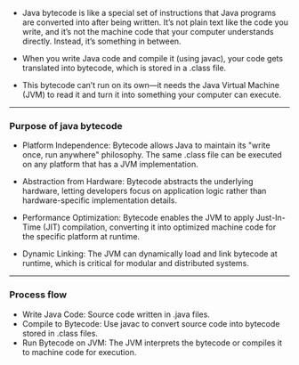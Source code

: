 - Java bytecode is like a special set of instructions that Java programs are converted into after being written. It’s not plain text like 
  the code you write, and it’s not the machine code that your computer understands directly. Instead, it’s something in between.

- When you write Java code and compile it (using javac), your code gets translated into bytecode, which is stored in a .class file.

- This bytecode can’t run on its own—it needs the Java Virtual Machine (JVM) to read it and turn it into something your computer can execute.

---

### **Purpose of java bytecode**
- Platform Independence:
  Bytecode allows Java to maintain its "write once, run anywhere" philosophy. The same .class file can be executed on any platform that has 
  a JVM implementation.

- Abstraction from Hardware:
  Bytecode abstracts the underlying hardware, letting developers focus on application logic rather than hardware-specific implementation 
  details.

- Performance Optimization:
  Bytecode enables the JVM to apply Just-In-Time (JIT) compilation, converting it into optimized machine code for the specific platform at 
  runtime.

- Dynamic Linking:
  The JVM can dynamically load and link bytecode at runtime, which is critical for modular and distributed systems.

---

 ### **Process flow** 

- Write Java Code: Source code written in .java files.
- Compile to Bytecode: Use javac to convert source code into bytecode stored in .class files.
- Run Bytecode on JVM: The JVM interprets the bytecode or compiles it to machine code for execution.










